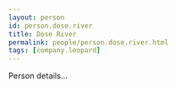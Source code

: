 ```yaml
---
layout: person
id: person.dose.river
title: Dose River
permalink: people/person.dose.river.html
tags: [company.leopard]
---
```


Person details...